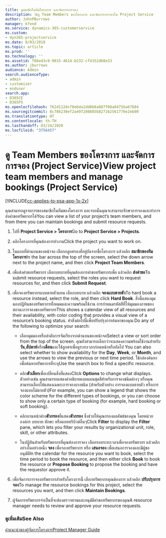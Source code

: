 ```yaml
---
title: ดูสมาชิกในทีมโครงการ และจัดการการจอง
description: วิธีดู Team Members ของโครงการ และจัดการการจองใน Project Service
author: JohnPBurrows
manager: kfend
ms.service: dynamics-365-customerservice
ms.custom:
- dyn365-projectservice
ms.date: 8/03/2018
ms.topic: article
ms.prod: ''
ms.technology: ''
ms.assetid: f86e43c9-9015-4614-b232-cf4352d68e33
ms.author: jburrows
audience: Admin
search.audienceType:
- admin
- customizer
- enduser
search.app:
- D365CE
- D365PS
ms.openlocfilehash: 762d112dcf8ebda1dd8b8a887f08a8475ba67684
ms.sourcegitcommit: 8c786230ef2a497280885b827162561776e2eb00
ms.translationtype: HT
ms.contentlocale: th-TH
ms.lasthandoff: 03/24/2020
ms.locfileid: "3756457"
---
```

# <a name="view-project-team-members-and-manage-bookings-project-service"></a><span data-ttu-id="45e27-103">ดู Team Members ของโครงการ และจัดการการจอง (Project Service)</span><span class="sxs-lookup"><span data-stu-id="45e27-103">View project team members and manage bookings (Project Service)</span></span>

[!INCLUDE[cc-applies-to-psa-app-1x-2x](../includes/cc-applies-to-psa-app-1x-2x.md)]

<span data-ttu-id="45e27-104">คุณสามารถดูรายการของสมาชิกในทีมของโครงการ และจากนั้นคุณจะสามารถรักษาการจองและทำการส่งคำขอทรัพยากรได้</span><span class="sxs-lookup"><span data-stu-id="45e27-104">You can view a list of your project’s team members, and from there you can maintain bookings and submit resource requests.</span></span>  
  
1.  <span data-ttu-id="45e27-105">ไปที่ **Project Service > โครงการ**</span><span class="sxs-lookup"><span data-stu-id="45e27-105">Go to **Project Service > Projects**.</span></span>  
  
2.  <span data-ttu-id="45e27-106">คลิกโครงการที่คุณต้องการทำงาน</span><span class="sxs-lookup"><span data-stu-id="45e27-106">Click the project you want to work on.</span></span>  
  
3.  <span data-ttu-id="45e27-107">ในแถบที่ด้านบนของหน้าจอ เลือกกลูกศรลงที่อยู่ถัดจากชื่อโครงการ แล้วคลิก **สมาชิกของทีมโครงการ**</span><span class="sxs-lookup"><span data-stu-id="45e27-107">In the bar across the top of the screen, select the down arrow next to the project name, and then click **Project Team Members**.</span></span>  
  
4.  <span data-ttu-id="45e27-108">เพื่อส่งคำขอทรัพยากร เลือกบทบาทที่คุณต้องการคำขอทรัพยากรเพื่อ แล้วคลิก **ส่งคำขอ**</span><span class="sxs-lookup"><span data-stu-id="45e27-108">To submit resource requests, select the roles you want to request resources for, and then click **Submit Request**.</span></span>  
  
5.  <span data-ttu-id="45e27-109">เพื่อจองทรัพยากรแบบตายตัวแทน เลือกบทบาท แล้วคลิก **จองแบบตายตัว**</span><span class="sxs-lookup"><span data-stu-id="45e27-109">To hard book a resource instead, select the role, and then click **Hard Book**.</span></span> <span data-ttu-id="45e27-110">สิ่งนี้แสดงมุมมองปฏิทินของทรัพยากรทั้งหมดและความพร้อมใช้งาน การกำหนดรหัสสีที่ให้มุมมองภาพของสถานะการจองของทรัพยากร</span><span class="sxs-lookup"><span data-stu-id="45e27-110">This shows a calendar view of all resources and their availability, with color coding that provides a visual view of a resource’s booking status.</span></span> <span data-ttu-id="45e27-111">ทำสิ่งต่อไปนี้เพื่อปรับปรุงการค้นหาของคุณ:</span><span class="sxs-lookup"><span data-stu-id="45e27-111">Do any of the following to optimize your search:</span></span>  
  
    -   <span data-ttu-id="45e27-112">เลือกมุมมองหรือลำดับการจัดเรียงจากด้านบนของหน้าจอ</span><span class="sxs-lookup"><span data-stu-id="45e27-112">Select a view or sort order from the top of the screen.</span></span> <span data-ttu-id="45e27-113">คุณยังสามารถเลือกว่าจะแสดงความพร้อมใช้งานสำหรับ**วัน**,**สัปดาห์**หรือ**เดือน**และใช้ลูกศรเพื่อดูระยะเวลาก่อนหน้าหรือถัดไป </span><span class="sxs-lookup"><span data-stu-id="45e27-113">You can also select whether to show availability for the **Day**, **Week**, or **Month**, and use the arrows to view the previous or next time period.</span></span> <span data-ttu-id="45e27-114">ใช้กล่องค้นหาเพื่อค้นหาทรัพยากรที่ระบุ</span><span class="sxs-lookup"><span data-stu-id="45e27-114">Use the search box to find a specific resource.</span></span>  
  
    -   <span data-ttu-id="45e27-115">คลิก**ตัวเลือก**เพื่อเปลี่ยนสิ่งที่แสดง</span><span class="sxs-lookup"><span data-stu-id="45e27-115">Click **Options** to change what displays.</span></span> <span data-ttu-id="45e27-116">ตัวอย่างเช่น คุณสามารถแสดงคำอธิบายแบบแผนชุดสีสำหรับการจองชนิดต่างๆ หรือคุณสามารถเลือกให้แสดงเฉพาะการจองบางชนิด (สำหรับตัวอย่าง การจองแบบตายตัว หรือการจองแบบไม่ตายตัว)</span><span class="sxs-lookup"><span data-stu-id="45e27-116">For example, you can show a legend that shows the color scheme for the different types of bookings, or you can choose to show only a certain type of booking (for example, hard booking or soft booking).</span></span>  
  
    -   <span data-ttu-id="45e27-117">คลิกบานหน้าต่าง**ตัวกรอง**ที่แสดง**ตัวกรอง** ซึ่งช่วยให้คุณกรองผลลัพธ์ของคุณ โดยหน่วยองค์กร บทบาท ทักษะ หรือแอททริบิวต์อื่นๆ</span><span class="sxs-lookup"><span data-stu-id="45e27-117">Click **Filter** to display the **Filter** pane, which lets you filter your results by organizational unit, role, skill, or other attributes.</span></span>  
  
    -   <span data-ttu-id="45e27-118">ในปฏิทินสำหรับทรัพยากรที่คุณต้องการจอง เลือกรอบระยะเวลาเพื่อจองทรัพยากร แล้วคลิกอย่างใดอย่างหนึ่ง **จอง** เพื่อจองทรัพยากร หรือ **เสนอจอง** เพื่อเสนอการจองและมีผู้ขออนุมัติ</span><span class="sxs-lookup"><span data-stu-id="45e27-118">In the calendar for the resource you want to book, select the time period to book the resource, and then either click **Book** to book the resource or **Propose Booking** to propose the booking and have the requestor approve it.</span></span>  
  
6.  <span data-ttu-id="45e27-119">เพื่อจัดการการจองทรัพยากรสำหรับโครงการนี้ เลือกทรัพยากรคุณต้องการ แล้วคลิก **ปรับปรุงการจอง**</span><span class="sxs-lookup"><span data-stu-id="45e27-119">To manage the resource bookings for this project, select the resources you want, and then click **Maintain Bookings**.</span></span>  
  
7.  <span data-ttu-id="45e27-120">ผู้จัดการทรัพยากรจำเป็นที่จะต้องตรวจทานและอนุมัติคำขอทรัพยากรของคุณ</span><span class="sxs-lookup"><span data-stu-id="45e27-120">A resource manager needs to review and approve your resource requests.</span></span>  
  
### <a name="see-also"></a><span data-ttu-id="45e27-121">ดูเพิ่มเติม</span><span class="sxs-lookup"><span data-stu-id="45e27-121">See Also</span></span>  
 [<span data-ttu-id="45e27-122">คำแนะนำของผู้จัดการโครงการ</span><span class="sxs-lookup"><span data-stu-id="45e27-122">Project Manager Guide</span></span>](../project-service/project-manager-guide.md)
